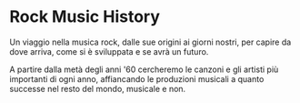 # Rock Music History

Un viaggio nella musica rock, dalle sue origini ai giorni nostri, per capire da dove arriva, come si è sviluppata e se avrà un futuro.

A partire dalla metà degli anni '60 cercheremo le canzoni e gli artisti più importanti di ogni anno, affiancando le produzioni musicali a quanto successe nel resto del mondo, musicale e non.

